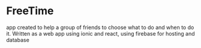 # FreeTime
app created to help a group of friends to choose what to do and when to do it.
Written as a web app using ionic and react, using firebase for hosting and database
